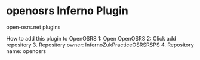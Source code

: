 # openosrs Inferno Plugin
open-osrs.net plugins

How to add this plugin to OpenOSRS
1: Open OpenOSRS
2: Click add repository
3. Repository owner: InfernoZukPracticeOSRSRSPS
4. Repository name: openosrs
